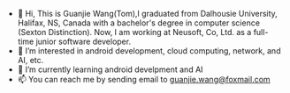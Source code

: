- 👋 Hi, This is Guanjie Wang(Tom),I graduated from Dalhousie University, Halifax, NS, Canada with a bachelor's degree in computer science (Sexton Distinction). Now, I am working at 
Neusoft, Co, Ltd. as a full-time junior software developer.
- 👀 I’m interested in android development, cloud computing, network, and AI, etc.
- 🌱 I’m currently learning android develpment and AI
- 📫 You can reach me by sending email to guanjie.wang@foxmail.com

<!---
O-GuanjieWang-O/O-GuanjieWang-O is a ✨ special ✨ repository because its `README.md` (this file) appears on your GitHub profile.
You can click the Preview link to take a look at your changes.
--->
